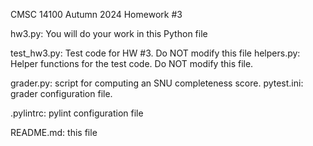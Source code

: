 CMSC 14100
Autumn 2024
Homework #3

hw3.py: You will do your work in this Python file

test_hw3.py: Test code for HW #3.  Do NOT modify this file
helpers.py: Helper functions for the test code.  Do NOT modify this file.

grader.py: script for computing an SNU completeness score.
pytest.ini: grader configuration file.

.pylintrc: pylint configuration file

README.md: this file
